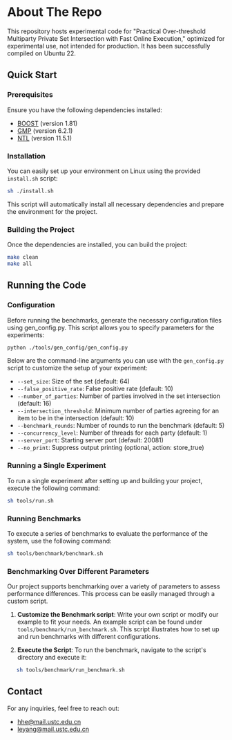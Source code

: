 # About The Repo

This repository hosts experimental code for "Practical Over-threshold Multiparty Private Set Intersection with Fast Online Execution," optimized for experimental use, not intended for production. It has been successfully compiled on Ubuntu 22.

## Quick Start

### Prerequisites

Ensure you have the following dependencies installed:
- [BOOST](https://www.boost.org/) (version 1.81)
- [GMP](https://gmplib.org/) (version 6.2.1)
- [NTL](https://libntl.org/) (version 11.5.1)

### Installation

You can easily set up your environment on Linux using the provided `install.sh` script:

```bash
sh ./install.sh
```
This script will automatically install all necessary dependencies and prepare the environment for the project.

### Building the Project

Once the dependencies are installed, you can build the project:
```bash
make clean
make all
```

##  Running  the Code

### Configuration

Before running the benchmarks, generate the necessary configuration files using gen_config.py. This script allows you to specify parameters for the experiments:

```bash
python ./tools/gen_config/gen_config.py 
```


Below are the command-line arguments you can use with the `gen_config.py` script to customize the setup of your experiment:

- `--set_size`: Size of the set (default: 64)
- `--false_positive_rate`: False positive rate (default: 10)
- `--number_of_parties`: Number of parties involved in the set intersection (default: 16)
- `--intersection_threshold`: Minimum number of parties agreeing for an item to be in the intersection (default: 10)
- `--benchmark_rounds`: Number of rounds to run the benchmark (default: 5)
- `--concurrency_level`: Number of threads for each party (default: 1)
- `--server_port`: Starting server port (default: 20081)
- `--no_print`: Suppress output printing (optional, action: store_true)

### Running a Single Experiment

To run a single experiment after setting up and building your project, execute the following command:

```bash
sh tools/run.sh
```

### Running Benchmarks

To execute a series of benchmarks to evaluate the performance of the system, use the following command:

```bash
sh tools/benchmark/benchmark.sh
```

### Benchmarking Over Different Parameters

Our project supports benchmarking over a variety of parameters to assess performance differences. This process can be easily managed through a custom script.


1. **Customize the Benchmark script**: Write your own script or modify our example to fit your needs. An example script can be found under `tools/benchmark/run_benchmark.sh`. This script illustrates how to set up and run benchmarks with different configurations.


2. **Execute the Script**: To run the benchmark, navigate to the script's directory and execute it:

```bash
   sh tools/benchmark/run_benchmark.sh
```

## Contact
For any inquiries, feel free to reach out:

-  hhe@mail.ustc.edu.cn
-  leyang@mail.ustc.edu.cn

